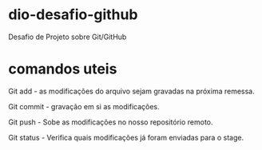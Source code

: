 # dio-desafio-github
Desafio de Projeto sobre Git/GitHub

# comandos uteis
Git add - as modificações do arquivo sejam gravadas na próxima remessa.

Git commit - gravação em si as modificações.

Git push - Sobe as modificações no nosso repositório remoto.

Git status - Verifica quais modificações já foram enviadas para o stage.

